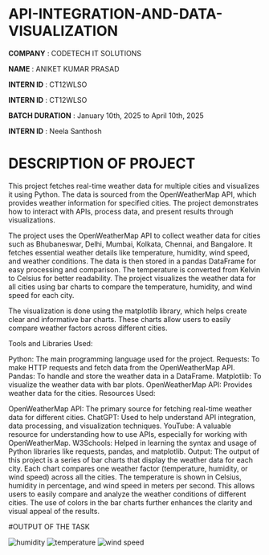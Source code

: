 # API-INTEGRATION-AND-DATA-VISUALIZATION

**COMPANY** : CODETECH IT SOLUTIONS

**NAME** : ANIKET KUMAR PRASAD

**INTERN ID** : CT12WLSO

**INTERN ID** : CT12WLSO

**BATCH DURATION** : January 10th, 2025 to April 10th, 2025

**INTERN ID** : Neela Santhosh

# DESCRIPTION OF PROJECT

This project fetches real-time weather data for multiple cities and visualizes it using Python. The data is sourced from the OpenWeatherMap API, which provides weather information for specified cities. The project demonstrates how to interact with APIs, process data, and present results through visualizations.

The project uses the OpenWeatherMap API to collect weather data for cities such as Bhubaneswar, Delhi, Mumbai, Kolkata, Chennai, and Bangalore. It fetches essential weather details like temperature, humidity, wind speed, and weather conditions. The data is then stored in a pandas DataFrame for easy processing and comparison. The temperature is converted from Kelvin to Celsius for better readability. The project visualizes the weather data for all cities using bar charts to compare the temperature, humidity, and wind speed for each city.

The visualization is done using the matplotlib library, which helps create clear and informative bar charts. These charts allow users to easily compare weather factors across different cities.

Tools and Libraries Used:

Python: The main programming language used for the project.
Requests: To make HTTP requests and fetch data from the OpenWeatherMap API.
Pandas: To handle and store the weather data in a DataFrame.
Matplotlib: To visualize the weather data with bar plots.
OpenWeatherMap API: Provides weather data for the cities.
Resources Used:

OpenWeatherMap API: The primary source for fetching real-time weather data for different cities.
ChatGPT: Used to help understand API integration, data processing, and visualization techniques.
YouTube: A valuable resource for understanding how to use APIs, especially for working with OpenWeatherMap.
W3Schools: Helped in learning the syntax and usage of Python libraries like requests, pandas, and matplotlib.
Output: The output of this project is a series of bar charts that display the weather data for each city. Each chart compares one weather factor (temperature, humidity, or wind speed) across all the cities. The temperature is shown in Celsius, humidity in percentage, and wind speed in meters per second. This allows users to easily compare and analyze the weather conditions of different cities. The use of colors in the bar charts further enhances the clarity and visual appeal of the results.


#OUTPUT OF THE TASK

![humidity](https://github.com/user-attachments/assets/f901e2ab-5970-495a-8f29-c48850094b5a)
![temperature](https://github.com/user-attachments/assets/c1023a6e-7a87-441f-a77e-3fd096d86d81)
![wind speed](https://github.com/user-attachments/assets/21b0f01b-01b3-4b49-a4af-0647b9497286)

